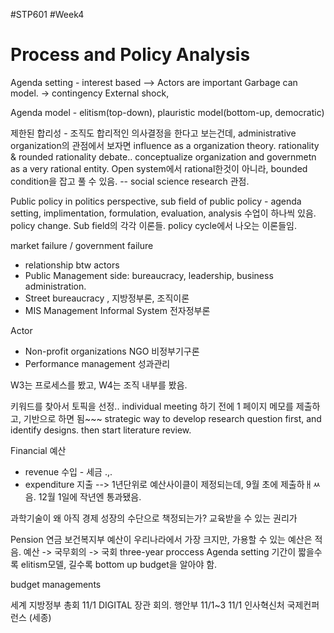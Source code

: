 #STP601 #Week4
# Process and Policy Analysis
Agenda setting - interest based 
--> Actors are important 
Garbage can model. -> contingency 
External shock, 

Agenda model - elitism(top-down), plauristic model(bottom-up, democratic) 


제한된 합리성 - 조직도 합리적인 의사결정을 한다고 보는건데, administrative organization의 관점에서 보자면 influence as a organization theory. 
rationality & rounded rationality debate.. conceptualize organization and governmetn as a very rational entity. 
Open system에서 rational한것이 아니라, bounded condition을 잡고 풀 수 있음. -- social science research 관점. 


Public policy in politics perspective, sub field of public policy - agenda setting, implimentation, formulation, evaluation, analysis 수업이 하나씩 있음. policy change. Sub field의 각각 이론들. policy cycle에서 나오는 이론들임. 

market failure / government failure 
- relationship btw actors
- Public Management side: bureaucracy, leadership, business administration. 
- Street bureaucracy , 지방정부론, 조직이론
- MIS Management Informal System 전자정부론

Actor
- Non-profit organizations NGO 비정부기구론
- Performance management 성과관리 

W3는 프로세스를 봤고,
W4는 조직 내부를 봤음.

키워드를 찾아서 토픽을 선정.. individual meeting 하기 전에 1 페이지 메모를 제출하고, 기반으로 하면 됨~~~ 
strategic way to develop research question first, and identify designs. then start literature review. 

Financial 예산
- revenue 수입 - 세금 .,.
- expenditure 지출 
--> 1년단위로 예산사이클이 제정되는데, 9월 초에 제출하ㅐㅆ음. 12월 1일에 작년엔 통과됐음. 

과학기술이 왜 아직 경제 성장의 수단으로 책정되는가? 교육받을 수 있는 권리가 

Pension 연금 
보건복지부 예산이 우리나라에서 가장 크지만, 가용할 수 있는 예산은 적음. 
예산 -> 국무회의 -> 국회 
three-year proccess
Agenda setting 기간이 짧을수록 elitism모델, 길수록 bottom up 
budget을 알아야 함. 

budget managements 

세계 지방정부 총회 
11/1 DIGITAL 장관 회의. 행안부 11/1~3 
11/1 인사혁신처 국제컨퍼런스 (세종)
